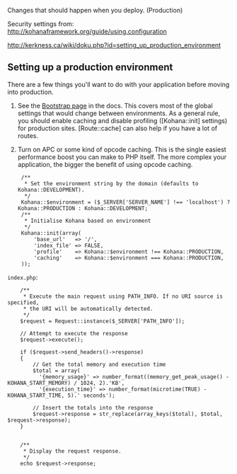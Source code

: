 Changes that should happen when you deploy. (Production)

Security settings from: <http://kohanaframework.org/guide/using.configuration>

<http://kerkness.ca/wiki/doku.php?id=setting_up_production_environment>


## Setting up a production environment

There are a few things you'll want to do with your application before moving into production.

1. See the [Bootstrap page](bootstrap) in the docs.
   This covers most of the global settings that would change between environments.
   As a general rule, you should enable caching and disable profiling ([Kohana::init] settings) for production sites.
   [Route::cache] can also help if you have a lot of routes.
2. Turn on APC or some kind of opcode caching.
   This is the single easiest performance boost you can make to PHP itself. The more complex your application, the bigger the benefit of using opcode caching.

        /**
         * Set the environment string by the domain (defaults to Kohana::DEVELOPMENT).
         */
        Kohana::$environment = ($_SERVER['SERVER_NAME'] !== 'localhost') ? Kohana::PRODUCTION : Kohana::DEVELOPMENT;
        /**
         * Initialise Kohana based on environment
         */
        Kohana::init(array(
            'base_url'   => '/',
            'index_file' => FALSE,
            'profile'    => Kohana::$environment !== Kohana::PRODUCTION,
            'caching'    => Kohana::$environment === Kohana::PRODUCTION,
        ));

`index.php`:

        /**
         * Execute the main request using PATH_INFO. If no URI source is specified,
         * the URI will be automatically detected.
         */
        $request = Request::instance($_SERVER['PATH_INFO']);

        // Attempt to execute the response
        $request->execute();

        if ($request->send_headers()->response)
        {
            // Get the total memory and execution time
            $total = array(
              '{memory_usage}' => number_format((memory_get_peak_usage() - KOHANA_START_MEMORY) / 1024, 2).'KB',
              '{execution_time}' => number_format(microtime(TRUE) - KOHANA_START_TIME, 5).' seconds');

            // Insert the totals into the response
            $request->response = str_replace(array_keys($total), $total, $request->response);
        }


        /**
         * Display the request response.
         */
        echo $request->response;


